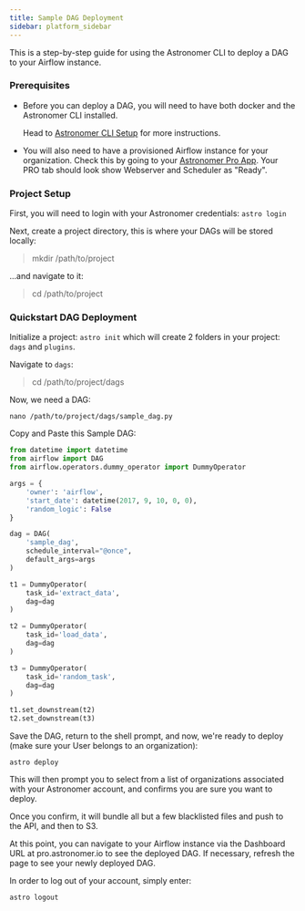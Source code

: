 ```yaml
---
title: Sample DAG Deployment
sidebar: platform_sidebar
---
```


This is a step-by-step guide for using the Astronomer CLI to deploy a DAG to your Airflow instance.

### Prerequisites
* Before you can deploy a DAG, you will need to have both docker and the Astronomer CLI installed.

    Head to [Astronomer CLI Setup](https://github.com/astronomerio/pro-beta/wiki/Astronomer-CLI) for more instructions.

* You will also need to have a provisioned Airflow instance for your organization. Check this by going to your [Astronomer Pro App](pro.astronomer.io). Your PRO tab should look show Webserver and Scheduler as "Ready".

### Project Setup
First, you will need to login with your Astronomer credentials: `astro login`

Next, create a project directory, this is where your DAGs will be stored locally:

>mkdir /path/to/project

...and navigate to it:

>cd /path/to/project

### Quickstart DAG Deployment
Initialize a project: `astro init` which will create 2 folders in your project: `dags` and `plugins`.

Navigate to `dags`:

>cd /path/to/project/dags

Now, we need a DAG:

```
nano /path/to/project/dags/sample_dag.py
```

Copy and Paste this Sample DAG:

```python
from datetime import datetime
from airflow import DAG
from airflow.operators.dummy_operator import DummyOperator

args = {
    'owner': 'airflow',
    'start_date': datetime(2017, 9, 10, 0, 0),
    'random_logic': False
}

dag = DAG(
    'sample_dag',
    schedule_interval="@once",
    default_args=args
)

t1 = DummyOperator(
    task_id='extract_data',
    dag=dag
)

t2 = DummyOperator(
    task_id='load_data',
    dag=dag
)

t3 = DummyOperator(
    task_id='random_task',
    dag=dag
)

t1.set_downstream(t2)
t2.set_downstream(t3)

```

Save the DAG, return to the shell prompt, and now, we're ready to deploy (make sure your User belongs to an organization):

`astro deploy`

This will then prompt you to select from a list of organizations associated with your Astronomer account, and confirms you are sure you want to deploy.

Once you confirm, it will bundle all but a few blacklisted files and push to the API, and then to S3.

At this point, you can navigate to your Airflow instance via the Dashboard URL at pro.astronomer.io to see the deployed DAG. If necessary, refresh the page to see your newly deployed DAG.

In order to log out of your account, simply enter:

`astro logout`
